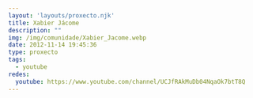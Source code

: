 ```yaml
---
layout: 'layouts/proxecto.njk'
title: Xabier Jácome
description: ""
img: /img/comunidade/Xabier_Jacome.webp
date: 2012-11-14 19:45:36
type: proxecto
tags:
  - youtube
redes:
  youtube: https://www.youtube.com/channel/UCJfRAkMuDb04NqaOk7btT8Q
---
```

